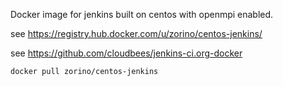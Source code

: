 
Docker image for jenkins built on centos with openmpi enabled.

see https://registry.hub.docker.com/u/zorino/centos-jenkins/

see https://github.com/cloudbees/jenkins-ci.org-docker

```sh
docker pull zorino/centos-jenkins
```
